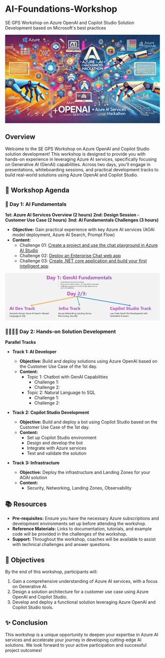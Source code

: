 # AI-Foundations-Workshop
SE GPS Workshop on Azure OpenAI and Copilot Studio Solution Development based on Microsoft's best practices

![Azure OpenAI + AI Services Hackathon](images/banner.webp)


## Overview

Welcome to the SE GPS Workshop on Azure OpenAI and Copilot Studio solution development! This workshop is designed to provide you with hands-on experience in leveraging Azure AI services, specifically focusing on Generative AI (GenAI) capabilities. Across two days, you'll engage in presentations, whiteboarding sessions, and practical development tracks to build real-world solutions using Azure OpenAI and Copilot Studio.

## 📅 Workshop Agenda

### 📝 Day 1: AI Fundamentals

**1st: Azure AI Services Overview (2 hours)**
**2nd: Design Session - Customer Use Case (2 hours)**
**3nd: AI Fundamentals Challenges (3 hours)**
- **Objective:** Gain practical experience with key Azure AI services (AOAI model deployment, Azure AI Search, Prompt Flow)
- **Content:**
  - Challenge 01: [Create a project and use the chat playground in Azure AI Studio](https://learn.microsoft.com/en-us/azure/ai-studio/quickstarts/get-started-playground)
  - Challenge 02: [Deploy an Enterprise Chat web app](https://learn.microsoft.com/en-us/azure/ai-studio/tutorials/deploy-chat-web-app)
  - Challenge 03: [Create .NET core application and build your first intelligent app](https://learn.microsoft.com/en-us/azure/ai-services/openai/use-your-data-quickstart?pivots=programming-language-csharp&tabs=command-line%2Cpython-new#create-a-new-net-core-application)


![Tracks](images/tracks.png)

### 👨‍💻👩‍💻 Day 2: Hands-on Solution Development

**Parallel Tracks**

- **Track 1: AI Developer**
  - **Objective:** Build and deploy solutions using Azure OpenAI based on the Customer Use Case of the 1st day.
  - **Content:**
    - Topic 1: Chatbot with GenAI Capabilities
      - Challenge 1: 
      - Challenge 2:
    - Topic 2: Natural Language to SQL
      - Challenge 1:
      - Challenge 2:

- **Track 2: Copilot Studio Development**
  - **Objective:** Build and deploy a bot using Copilot Studio based on the Customer Use Case of the 1st day.
  - **Content:**
    - Set up Copilot Studio environment
    - Design and develop the bot
    - Integrate with Azure services
    - Test and validate the solution

- **Track 3: Infrastracture**
  - **Objective:** Deploy the infrastructure and Landing Zones for your AOAI solution
  - **Content:**
    - Security, Networking, Landing Zones, Observability

## 📚 Resources

- **Pre-requisites:** Ensure you have the necessary Azure subscriptions and development environments set up before attending the workshop.
- **Reference Materials:** Links to documentation, tutorials, and example code will be provided in the challenges of the workshop.
- **Support:** Throughout the workshop, coaches will be available to assist with technical challenges and answer questions.

## 🎯 Objectives

By the end of this workshop, participants will:

1. Gain a comprehensive understanding of Azure AI services, with a focus on Generative AI.
2. Design a solution architecture for a customer use case using Azure OpenAI and Copilot Studio.
3. Develop and deploy a functional solution leveraging Azure OpenAI and Copilot Studio tools.

## ✨ Conclusion

This workshop is a unique opportunity to deepen your expertise in Azure AI services and accelerate your journey in developing cutting-edge AI solutions. We look forward to your active participation and successful project outcomes!


